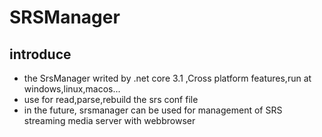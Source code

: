 # SRSManager

## introduce

- the SrsManager writed by .net core 3.1 ,Cross platform features,run at windows,linux,macos...
- use for read,parse,rebuild the srs conf file
- in the future, srsmanager can be used for management of SRS streaming media server with webbrowser
